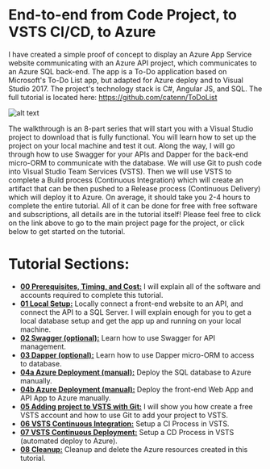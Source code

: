 # End-to-end from Code Project, to VSTS CI/CD, to Azure
I have created a simple proof of concept to display an Azure App Service website communicating with an Azure API project, which communicates to an Azure SQL back-end. The app is a To-Do application based on Microsoft's To-Do List app, but adapted for Azure deploy and to Visual Studio 2017. The project's technology stack is C#, Angular JS, and SQL. The full tutorial is located here: https://github.com/catenn/ToDoList

![alt text](https://github.com/catenn/ToDoList/blob/master/Images/todolist-diagram.png)

The walkthrough is an 8-part series that will start you with a Visual Studio project to download that is fully functional.  You will learn how to set up the project on your local machine and test it out.  Along the way, I will go through how to use Swagger for your APIs and Dapper for the back-end micro-ORM to communicate with the database.  We will use Git to push code into Visual Studio Team Services (VSTS).  Then we will use VSTS to complete a Build process (Continuous Integration) which will create an artifact that can be then pushed to a Release process (Continuous Delivery) which will deploy it to Azure.  On average, it should take you 2-4 hours to complete the entire tutorial.  All of it can be done for free with free software and subscriptions, all details are in the tutorial itself! Please feel free to click on the link above to go to the main project page for the project, or click below to get started on the tutorial. 

# Tutorial Sections: 
* **[00 Prerequisites, Timing, and Cost:](https://github.com/catenn/ToDoList/wiki/00.-Prerequisites,-Timing,-and-Cost)** I will explain all of the software and accounts required to complete this tutorial. 
* **[01 Local Setup:](https://github.com/catenn/ToDoList/wiki/01.-Local-Setup)** Locally connect a front-end website to an API, and connect the API to a SQL Server. I will explain enough for you to get a local database setup and get the app up and running on your local machine. 
* **[02 Swagger (optional):](https://github.com/catenn/ToDoList/wiki/02.-Swagger)** Learn how to use Swagger for API management.
* **[03 Dapper (optional):](https://github.com/catenn/ToDoList/wiki/03.-Dapper)** Learn how to use Dapper micro-ORM to access to database.
* **[04a Azure Deployment (manual):](https://github.com/catenn/ToDoList/wiki/04a.-Azure-Deployment-(Azure-SQL))** Deploy the SQL database to Azure manually.
* **[04b Azure Deployment (manual):](https://github.com/catenn/ToDoList/wiki/04b.-Azure-Deployment-(App-Services:-Web-App-&-API-App))** Deploy the front-end Web App and API App to Azure manually.
* **[05 Adding project to VSTS with Git:](https://github.com/catenn/ToDoList/wiki/05.-Adding-project-to-VSTS-with-Git)** I will show you how create a free VSTS account and how to use Git to add your project to VSTS.
* **[06 VSTS Continuous Integration:](https://github.com/catenn/ToDoList/wiki/06.-VSTS-Continuous-Integration-(Build-Definition))** Setup a CI Process in VSTS.
* **[07 VSTS Continuous Deployment:](https://github.com/catenn/ToDoList/wiki/07.-VSTS-Continuous-Deployment-(Release-Definitions))** Setup a CD Process in VSTS (automated deploy to Azure).
* **[08 Cleanup:](https://github.com/catenn/ToDoList/wiki/08.-Cleanup)** Cleanup and delete the Azure resources created in this tutorial. 
